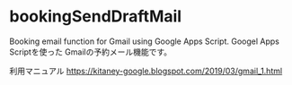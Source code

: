 # bookingSendDraftMail
Booking email function for Gmail using Google Apps Script.
Googel Apps Scriptを使った Gmailの予約メール機能です。

利用マニュアル
https://kitaney-google.blogspot.com/2019/03/gmail_1.html
